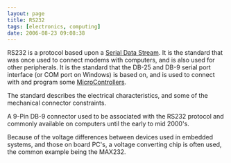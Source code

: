 ```yaml
---
layout: page
title: RS232
tags: [electronics, computing]
date: 2006-08-23 09:08:38
---
```

RS232 is a protocol based upon a [Serial Data Stream](/wiki/serial_data_stream.html "Serial Data Stream"). It is the standard that was once used to connect modems with computers, and is also used for other peripherals. It is the standard that the DB-25 and DB-9 serial port interface (or COM port on Windows) is based on, and is used to connect with and program some [MicroControllers](/wiki/microcontroller.html "A programmable digital controller (or ").

The standard describes the electrical characteristics, and some of the mechanical connector constraints.

A 9-Pin DB-9 connector used to be associated with the RS232 protocol and commonly available on computers until the early to mid 2000's.

Because of the voltage differences between devices used in embedded systems, and those on board PC's, a voltage converting chip is often used, the common example being the MAX232.
